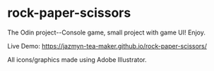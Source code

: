 # rock-paper-scissors
The Odin project--Console game, small project with game UI! Enjoy.

Live Demo: https://jazmyn-tea-maker.github.io/rock-paper-scissors/

All icons/graphics made using Adobe Illustrator.